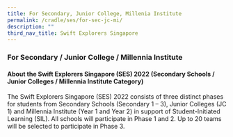 ```yaml
---
title: For Secondary, Junior College, Millenia Institute
permalink: /cradle/ses/for-sec-jc-mi/
description: ""
third_nav_title: Swift Explorers Singapore
---
```

### **For Secondary / Junior College / Millennia Institute**
#### **About the Swift Explorers Singapore (SES) 2022 (Secondary Schools / Junior Colleges / Millennia Institute Category)**
The Swift Explorers Singapore (SES) 2022 consists of three distinct phases for students from Secondary Schools (Secondary 1 – 3), Junior Colleges (JC 1) and Millennia Institute (Year 1 and Year 2) in support of Student-Initiated Learning (SIL). All schools will participate in Phase 1 and 2. Up to 20 teams will be selected to participate in Phase 3.

